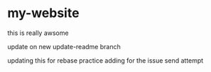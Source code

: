 # my-website
this is really awsome

update on new update-readme branch

updating this for rebase practice
adding for the issue
send attempt
